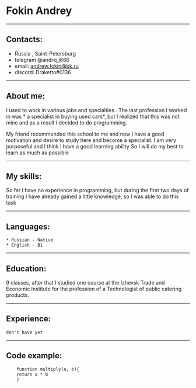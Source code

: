 # Fokin Andrey
--------------------------
## Contacts:
   * Russia , Saint-Petersburg
   * telegram @andrejjj666
   * email: andrew.fokin@bk.ru
   * discord: Draketto#0136
    
--------------------------
## About me:

 I used to work in various jobs and specialties . The last profession I worked in was * a specialist in buying used cars*, but I realized that this was not mine and as a result I decided to do programming.

 My friend recommended this school to me and now I have a good motivation and desire to study here and become a specialist.
 I am very purposeful and I think I have a good learning ability
 So I will do my best to learn as much as possible

--------------------------
## My skills:
So far I have no experience in programming,
but during the first two days of training I have already gained a little knowledge,
so I was able to do this task

--------------------------

## Languages:
    * Russian - Native
    * English - B1

--------------------------

## Education: 
9 classes, after that I studied one course at the Izhevsk Trade and Economic Institute for the profession of a Technologist of public catering products.

--------------------------

## Experience: 
    don't have yet 

--------------------------
## Code example: 
```
    function multiply(a, b){
    return a * b
    }
```